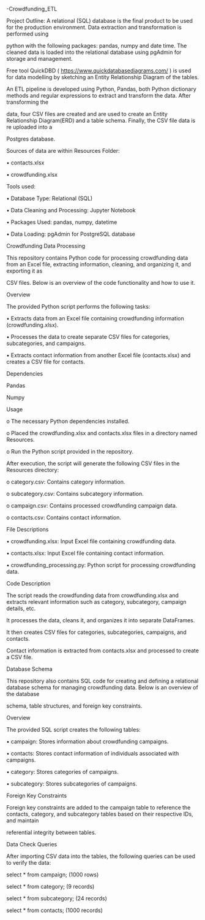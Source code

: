  -Crowdfunding_ETL


Project Outline: A relational (SQL) database is the final product to be used for the production environment. Data extraction and transformation is performed using 

python with the following packages: pandas, numpy and date time. The cleaned data is loaded into the relational database using pgAdmin for storage and management. 

Free tool QuickDBD ( https://www.quickdatabasediagrams.com/ ) is used for data modelling by sketching an Entity Relationship Diagram of the tables.

An ETL pipeline is developed using Python, Pandas, both Python dictionary methods and regular expressions to extract and transform the data. After transforming the

data, four CSV files are created and are used to create an Entity Relationship Diagram(ERD) and a table schema. Finally, the CSV file data is re uploaded into a 

Postgres database.


Sources of data are within Resources Folder: 

• contacts.xlsx 

• crowdfunding.xlsx


Tools used: 

• Database Type: Relational (SQL) 

• Data Cleaning and Processing: Jupyter Notebook 

• Packages Used: pandas, numpy, datetime 

• Data Loading: pgAdmin for PostgreSQL database


Crowdfunding Data Processing

This repository contains Python code for processing crowdfunding data from an Excel file, extracting information, cleaning, and organizing it, and exporting it as 

CSV files. Below is an overview of the code functionality and how to use it.


Overview

The provided Python script performs the following tasks:

•	Extracts data from an Excel file containing crowdfunding information (crowdfunding.xlsx).

•	Processes the data to create separate CSV files for categories, subcategories, and campaigns.

•	Extracts contact information from another Excel file (contacts.xlsx) and creates a CSV file for contacts.


Dependencies

Pandas

Numpy


Usage

o	The necessary Python dependencies installed.

o	Placed the crowdfunding.xlsx and contacts.xlsx files in a directory named Resources.

o	Run the Python script provided in the repository.

After execution, the script will generate the following CSV files in the Resources directory:

o	category.csv: Contains category information.

o	subcategory.csv: Contains subcategory information.

o	campaign.csv: Contains processed crowdfunding campaign data.

o	contacts.csv: Contains contact information.


File Descriptions

•	crowdfunding.xlsx: Input Excel file containing crowdfunding data.

•	contacts.xlsx: Input Excel file containing contact information.

•	crowdfunding_processing.py: Python script for processing crowdfunding data.


Code Description

The script reads the crowdfunding data from crowdfunding.xlsx and extracts relevant information such as category, subcategory, campaign details, etc.

It processes the data, cleans it, and organizes it into separate DataFrames.

It then creates CSV files for categories, subcategories, campaigns, and contacts.

Contact information is extracted from contacts.xlsx and processed to create a CSV file.


Database Schema

This repository also contains SQL code for creating and defining a relational database schema for managing crowdfunding data. Below is an overview of the database 

schema, table structures, and foreign key constraints.


Overview

The provided SQL script creates the following tables:

•	campaign: Stores information about crowdfunding campaigns.

•	contacts: Stores contact information of individuals associated with campaigns.

•	category: Stores categories of campaigns.

•	subcategory: Stores subcategories of campaigns.


Foreign Key Constraints

Foreign key constraints are added to the campaign table to reference the contacts, category, and subcategory tables based on their respective IDs, and maintain 

referential integrity between tables.


Data Check Queries

After importing CSV data into the tables, the following queries can be used to verify the data:

select * from campaign; (1000 rows)

select * from category; (9 records)

select * from subcategory; (24 records)

select * from contacts; (1000 records)
